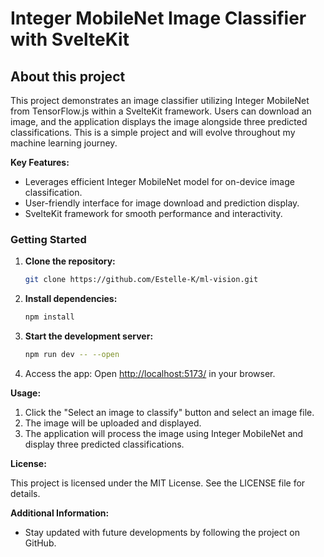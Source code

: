# Integer MobileNet Image Classifier with SvelteKit

## About this project

This project demonstrates an image classifier utilizing Integer MobileNet from TensorFlow.js within a SvelteKit framework. Users can download an image, and the application displays the image alongside three predicted classifications. This is a simple project and will evolve throughout my machine learning journey.

**Key Features:**

- Leverages efficient Integer MobileNet model for on-device image classification.
- User-friendly interface for image download and prediction display.
- SvelteKit framework for smooth performance and interactivity.

### Getting Started

1. **Clone the repository:**

    ```bash
    git clone https://github.com/Estelle-K/ml-vision.git
    ```

2. **Install dependencies:**

    ```bash
    npm install
    ```

3. **Start the development server:**

    ```bash
    npm run dev -- --open
    ```

4. Access the app: Open <http://localhost:5173/> in your browser.

**Usage:**

1. Click the "Select an image to classify" button and select an image file.
2. The image will be uploaded and displayed.
3. The application will process the image using Integer MobileNet and display three predicted classifications.

**License:**

This project is licensed under the MIT License. See the LICENSE file for details.

**Additional Information:**

- Stay updated with future developments by following the project on GitHub.
